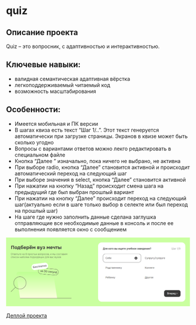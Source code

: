 # quiz

## Описание проекта
Quiz – это вопросник, с адаптивностью и интерактивностью.

## Ключевые навыки:
- валидная семантическая адаптивная вёрстка
- легкоподдерживаемый читаемый код
- возможность масштабирования

## Особенности:
- Имеется мобильная и ПК версии
- В шагах квиза есть текст “Шаг 1/..”. Этот текст генеруется автоматически при загрузке страницы. Экранов в квизе может быть сколько угодно
- Вопросы с вариантами ответов можно лекго редактировать в специальном файле
- Кнопка “Далее ” изначально, пока ничего не выбрано, не активна
- При выборе radio, кнопка “Далее” становится активной и происходит автоматический переход  на следующий шаг 
- При выборе значения в select, кнопка “Далее” становится активной
- При нажатии на кнопку “Назад” происходит смена шага на предыдущий где был выбран прошлый вариант
- При нажатии на кнопку “Далее” происходит переход на следующий шаг(актуально если в шаге только выбор в селекте или был переход на прошлый шаг)
- На шаге где нужно заполнить данные сделана заглушка отправляющие все необходимые данные в консоль и после ее выполнения появляется окно с сообщением


<kbd>![screenshot](images/preview.png)</kbd>

[Деплой проекта](https://zixail28.github.io/quiz/dist/)
